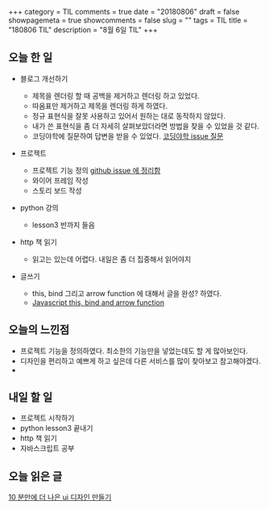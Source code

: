 +++
category = TIL
comments = true
date = "20180806"
draft = false
showpagemeta = true
showcomments = false
slug = ""
tags = TIL
title = "180806 TIL"
description = "8월 6일 TIL"
+++

## 오늘 한 일

- 블로그 개선하기

  - 제목을 렌더링 할 때 공백을 제거하고 렌더링 하고 있었다.
  - 따옴표만 제거하고 제목을 렌더링 하게 하였다.
  - 정규 표현식을 잘못 사용하고 있어서 원하는 대로 동작하지 않았다.
  - 내가 쓴 표현식을 좀 더 자세히 살펴보았더라면 방법을 찾을 수 있었을 것 같다.
  - 코딩야학에 질문하여 답변을 받을 수 있었다. [코딩야학 issue 질문](https://github.com/codingeverybody/codingyahac/issues/347)

- 프로젝트

  - 프로젝트 기능 정의 [github issue 에 정리함](https://github.com/bohyeon-n/crm-service-project/issues/1)
  - 와이어 프레임 작성
  - 스토리 보드 작성

- python 강의

  - lesson3 반까지 들음

- http 책 읽기

  - 읽고는 있는데 어렵다. 내일은 좀 더 집중해서 읽어야지

- 글쓰기
  - this, bind 그리고 arrow function 에 대해서 글을 완성? 하였다.
  - [Javascript this, bind and arrow function](https://bohyeon-n.github.io/deploy/%20JavaScript/this.html)

## 오늘의 느낀점

- 프로젝트 기능을 정의하였다. 최소한의 기능만을 넣었는데도 할 게 많아보인다.
- 디자인을 편리하고 예쁘게 하고 싶은데 다른 서비스를 많이 찾아보고 참고해야겠다.
-

## 내일 할 일

- 프로젝트 시작하기
- python lesson3 끝내기
- http 책 읽기
- 자바스크립트 공부

## 오늘 읽은 글

[10 분만에 더 나은 ui 디자인 만들기](https://brunch.co.kr/@gilberthan/32)
